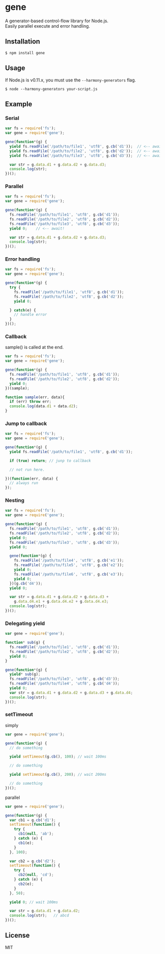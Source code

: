 # gene

A generator-based control-flow library for Node.js.  
Easily parallel execute and error handling.  

## Installation

    $ npm install gene

## Usage

If Node.js is v0.11.x, you must use the `--harmony-generators` flag.

    $ node --harmony-generators your-script.js

## Example

### Serial

```js
var fs = require('fs');
var gene = require('gene');

gene(function*(g) {
  yield fs.readFile('/path/to/file1', 'utf8', g.cb('d1'));  // <-- await!
  yield fs.readFile('/path/to/file2', 'utf8', g.cb('d2'));  // <-- await!
  yield fs.readFile('/path/to/file3', 'utf8', g.cb('d3'));  // <-- await!

  var str = g.data.d1 + g.data.d2 + g.data.d3;
  console.log(str);
})();
```

### Parallel

```js
var fs = require('fs');
var gene = require('gene');

gene(function*(g) {
  fs.readFile('/path/to/file1', 'utf8', g.cb('d1'));
  fs.readFile('/path/to/file2', 'utf8', g.cb('d2'));
  fs.readFile('/path/to/file3', 'utf8', g.cb('d3'));
  yield 0;    // <-- await!

  var str = g.data.d1 + g.data.d2 + g.data.d3;
  console.log(str);
})();
```

### Error handling

```js
var fs = require('fs');
var gene = require('gene');

gene(function*(g) {
  try {
    fs.readFile('/path/to/file1', 'utf8', g.cb('d1'));
    fs.readFile('/path/to/file2', 'utf8', g.cb('d2'));
    yield 0;

  } catch(e) {
    // handle error
  }
})();
```

### Callback

sample() is called at the end.

```js
var fs = require('fs');
var gene = require('gene');

gene(function*(g) {
  fs.readFile('/path/to/file1', 'utf8', g.cb('d1'));
  fs.readFile('/path/to/file2', 'utf8', g.cb('d2'));
  yield 0;
})(sample);

function sample(err, data){
  if (err) throw err;
  console.log(data.d1 + data.d2);
}
```

### Jump to callback

```js
var fs = require('fs');
var gene = require('gene');

gene(function*(g) {
  yield fs.readFile('/path/to/file1', 'utf8', g.cb('d1'));

  if (true) return; // junp to callback

  // not run here.

})(function(err, data) {
  // always run
});
```

### Nesting

```js
var fs = require('fs');
var gene = require('gene');

gene(function*(g) {
  fs.readFile('/path/to/file1', 'utf8', g.cb('d1'));
  fs.readFile('/path/to/file2', 'utf8', g.cb('d2'));
  yield 0;
  fs.readFile('/path/to/file3', 'utf8', g.cb('d3'));
  yield 0;

  gene(function*(g) {
    fs.readFile('/path/to/file4', 'utf8', g.cb('e1'));
    fs.readFile('/path/to/file5', 'utf8', g.cb('e2'));
    yield 0;
    fs.readFile('/path/to/file6', 'utf8', g.cb('e3'));
    yield 0;
  })(g.cb('d4'));
  yield 0;

  var str = g.data.d1 + g.data.d2 + g.data.d3 +
    g.data.d4.e1 + g.data.d4.e2 + g.data.d4.e3;
  console.log(str);
})();
```

### Delegating yield

```js
var gene = require('gene');

function* sub(g) {
  fs.readFile('/path/to/file1', 'utf8', g.cb('d1'));
  fs.readFile('/path/to/file2', 'utf8', g.cb('d2'));
  yield 0;
}

gene(function*(g) {
  yield* sub(g);
  fs.readFile('/path/to/file3', 'utf8', g.cb('d3'));
  fs.readFile('/path/to/file4', 'utf8', g.cb('d4'));
  yield 0;
  var str = g.data.d1 + g.data.d2 + g.data.d3 + g.data.d4;
  console.log(str);
})();
```

### setTimeout

simply
```js
var gene = require('gene');

gene(function*(g) {
  // do something

  yield setTimeout(g.cb(), 100); // wait 100ms

  // do something

  yield setTimeout(g.cb(), 200); // wait 200ms

  // do something
})();
```
parallel
```js
var gene = require('gene');

gene(function*(g) {
  var cb1 = g.cb('d1');
  setTimeout(function() {
    try {
      cb1(null, 'ab');
    } catch (e) {
      cb1(e);
    }
  }, 100);

  var cb2 = g.cb('d2');
  setTimeout(function() {
    try {
      cb2(null, 'cd');
    } catch (e) {
      cb2(e);
    }
  }, 50);

  yield 0; // wait 100ms

  var str = g.data.d1 + g.data.d2;
  console.log(str);   // abcd
})();
```

## License

MIT
